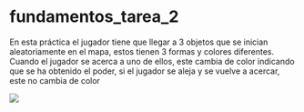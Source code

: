 # fundamentos_tarea_2
En esta práctica el jugador tiene que llegar a 3 objetos que se inician aleatoriamente en el mapa, estos tienen 3 formas y colores diferentes.
Cuando el jugador se acerca a uno de ellos, este cambia de color indicando que se ha obtenido el poder, si el jugador se aleja y se vuelve a acercar, este no cambia de color


![](poderes.gif)
